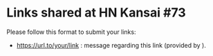 Links shared at HN Kansai #73
=============================

Please follow this format to submit your links:
- https://url.to/your/link : message regarding this link (provided by <your name here>).

